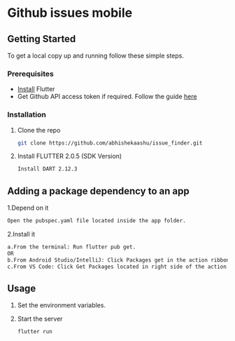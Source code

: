# Github issues mobile

<!-- GETTING STARTED -->
## Getting Started

To get a local copy up and running follow these simple steps.

### Prerequisites

* [Install](https://flutter.dev/docs/get-started/install/) Flutter
* Get Github API access token if required. Follow the guide [here](https://docs.github.com/en/github/authenticating-to-github/keeping-your-account-and-data-secure/creating-a-personal-access-token)


### Installation

1. Clone the repo
   ```sh
   git clone https://github.com/abhishekaashu/issue_finder.git
   ```
2. Install FLUTTER 2.0.5 (SDK Version)
   ```sh
   Install DART 2.12.3
   ```

## Adding a package dependency to an app

1.Depend on it
   ```sh
   Open the pubspec.yaml file located inside the app folder.
   ```
2.Install it
  ```sh
  a.From the terminal: Run flutter pub get.
  OR
  b.From Android Studio/IntelliJ: Click Packages get in the action ribbon at the top of pubspec.yaml.
  c.From VS Code: Click Get Packages located in right side of the action ribbon at the top of pubspec.yaml.
  ```

<!-- USAGE EXAMPLES -->
## Usage

1. Set the environment variables.

2. Start the server
   ```sh
   flutter run
   ```
